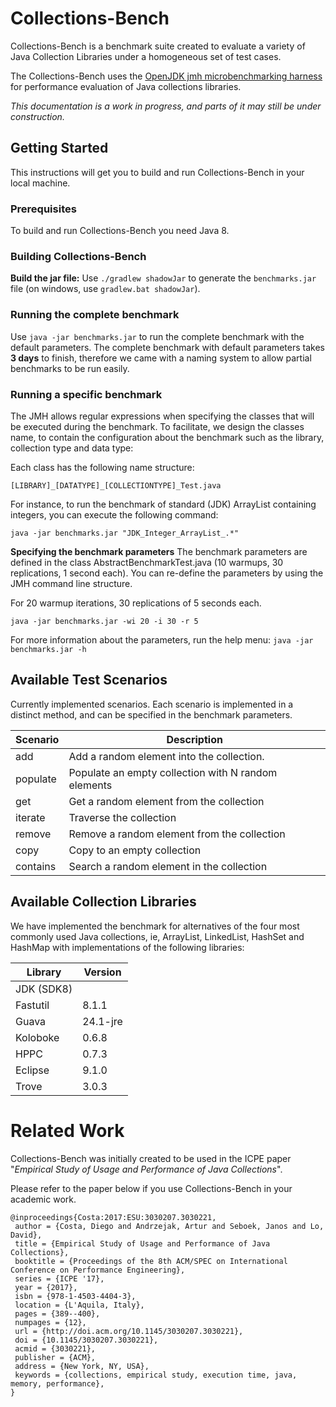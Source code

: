 # Collections-Bench

Collections-Bench is a benchmark suite created to evaluate a variety of Java Collection Libraries under a homogeneous set of test cases. 

The Collections-Bench uses the
[OpenJDK jmh microbenchmarking harness](http://openjdk.java.net/projects/code-tools/jmh/)
for performance evaluation of Java collections libraries.

*This documentation is a work in progress, and parts of it may still be under construction.*

## Getting Started

This instructions will get you to build and run Collections-Bench in your local machine.

### Prerequisites

To build and run Collections-Bench you need Java 8.

### Building Collections-Bench

**Build the jar file:** Use `./gradlew shadowJar` to generate the `benchmarks.jar` file
(on windows, use `gradlew.bat shadowJar`).

### Running the complete benchmark

Use `java -jar benchmarks.jar` to run the complete benchmark with the default parameters. The complete benchmark with default parameters takes **3 days** to finish, therefore we came with a naming system to allow partial benchmarks to be run easily.

### Running a specific benchmark

The JMH allows regular expressions when specifying the classes that will be executed during the benchmark. To facilitate, we design the classes name, to contain the configuration about the benchmark such as the library, collection type and data type:

Each class has the following name structure: 

```
[LIBRARY]_[DATATYPE]_[COLLECTIONTYPE]_Test.java
```

For instance, to run the benchmark of standard (JDK) ArrayList containing integers, you can execute the following command:

```
java -jar benchmarks.jar "JDK_Integer_ArrayList_.*"
```

**Specifying the benchmark parameters** The benchmark parameters are defined in the class AbstractBenchmarkTest.java (10 warmups, 30 replications, 1 second each). You can re-define the parameters by using the JMH command line structure. 

For 20 warmup iterations, 30 replications of 5 seconds each.
```
java -jar benchmarks.jar -wi 20 -i 30 -r 5
```

For more information about the parameters, run the help menu: `java -jar benchmarks.jar -h`


## Available Test Scenarios

Currently implemented scenarios. Each scenario is implemented in a distinct method, and can be specified in the benchmark parameters. 

| Scenario	| Description											|
| --------- | -----------------------------------------				|
| add		| Add a random element into the collection. 			|
| populate	| Populate an empty collection with N random elements 	|
| get		| Get a random element from the collection 				|
| iterate	| Traverse the collection								| 
| remove	| Remove a random element from the collection 			|
| copy		| Copy to an empty collection							|  
| contains	| Search a random element in the collection 			|

## Available Collection Libraries
 
We have implemented the benchmark for alternatives of the four most commonly used Java collections, ie,
ArrayList, LinkedList, HashSet and HashMap with implementations of the following libraries:  
 
| Library	| Version	|
| --------- | --------- |
| JDK (SDK8)|       	|
| Fastutil	| 8.1.1 	|
| Guava 	| 24.1-jre	|
| Koloboke	| 0.6.8		|
| HPPC		| 0.7.3		|
| Eclipse	| 9.1.0 	|
| Trove		| 3.0.3		|
 	

# Related Work

Collections-Bench was initially created to be used in the ICPE paper
"*Empirical Study of Usage and Performance of Java Collections*".

Please refer to the paper below if you use Collections-Bench in your academic work.

```
@inproceedings{Costa:2017:ESU:3030207.3030221,
 author = {Costa, Diego and Andrzejak, Artur and Seboek, Janos and Lo, David},
 title = {Empirical Study of Usage and Performance of Java Collections},
 booktitle = {Proceedings of the 8th ACM/SPEC on International Conference on Performance Engineering},
 series = {ICPE '17},
 year = {2017},
 isbn = {978-1-4503-4404-3},
 location = {L'Aquila, Italy},
 pages = {389--400},
 numpages = {12},
 url = {http://doi.acm.org/10.1145/3030207.3030221},
 doi = {10.1145/3030207.3030221},
 acmid = {3030221},
 publisher = {ACM},
 address = {New York, NY, USA},
 keywords = {collections, empirical study, execution time, java, memory, performance},
}
```

